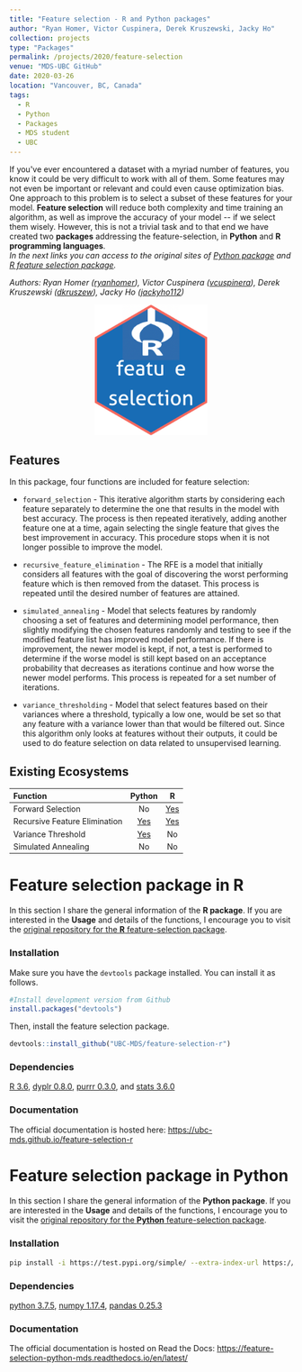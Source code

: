 ```yaml
---
title: "Feature selection - R and Python packages"
author: "Ryan Homer, Victor Cuspinera, Derek Kruszewski, Jacky Ho"
collection: projects
type: "Packages"
permalink: /projects/2020/feature-selection
venue: "MDS-UBC GitHub"
date: 2020-03-26
location: "Vancouver, BC, Canada"
tags:
  - R
  - Python
  - Packages
  - MDS student
  - UBC
---
```


If you've ever encountered a dataset with a myriad number of features, you know it could be very difficult to work with all of them. Some features may not even be important or relevant and could even cause optimization bias. One approach to this problem is to select a subset of these features for your model. **Feature selection** will reduce both complexity and time training an algorithm, as well as improve the accuracy of your model -- if we select them wisely. However, this is not a trivial task and to that end we have created two **packages** addressing the feature-selection, in **Python** and **R programming languages**.  
*In the next links you can access to the original sites of [Python package](https://github.com/UBC-MDS/feature-selection-python/) and [R feature selection package](https://github.com/UBC-MDS/feature-selection-r/).*  

*Authors: Ryan Homer ([ryanhomer](https://github.com/ryanhomer)), Victor Cuspinera ([vcuspinera](https://github.com/vcuspinera)), Derek Kruszewski ([dkruszew](https://github.com/dkruszew)), Jacky Ho ([jackyho112](https://github.com/jackyho112))*  

<center><img src="/images/feature_selection-logo.png" width="200" /></center>

## Features
In this package, four functions are included for feature selection:

- `forward_selection` - This iterative algorithm starts by considering each feature separately to determine the one that results in the model with best accuracy. The process is then repeated iteratively, adding another feature one at a time, again selecting the single feature that gives the best improvement in accuracy. This procedure stops when it is not longer possible to improve the model.

- `recursive_feature_elimination` - The RFE is a model that initially considers all features with the goal of discovering the worst performing feature which is then removed from the dataset. This process is repeated until the desired number of features are attained.

- `simulated_annealing` - Model that selects features by randomly choosing a set of features and determining model performance, then slightly modifying the chosen features randomly and testing to see if the modified feature list has improved model performance. If there is improvement, the newer model is kept, if not, a test is performed to determine if the worse model is still kept based on an acceptance probability that decreases as iterations continue and how worse the newer model performs. This process is repeated for a set number of iterations.

- `variance_thresholding` - Model that select features based on their variances where a threshold, typically a low one, would be set so that any feature with a variance lower than that would be filtered out. Since this algorithm only looks at features without their outputs, it could be used to do feature selection on data related to unsupervised learning.

## Existing Ecosystems

|Function |Python |R    |
|:--------|:-----:|:---:|
|Forward Selection  |No|[Yes](https://www.rdocumentation.org/packages/MXM/versions/0.9.4/topics/Forward%20selection)|
|Recursive Feature Elimination|[Yes](https://scikit-learn.org/stable/modules/generated/sklearn.feature_selection.RFE.html)|[Yes](https://www.rdocumentation.org/packages/caret/versions/6.0-85/topics/rfe)|
|Variance Threshold |[Yes](https://scikit-learn.org/stable/modules/generated/sklearn.feature_selection.VarianceThreshold.html)|No|
|Simulated Annealing|No|No|

# Feature selection package in R

In this section I share the general information of the **R package**. If you are interested in the **Usage** and details of the functions, I encourage you to visit the [original repository for the **R** feature-selection package](https://github.com/UBC-MDS/feature-selection-r).

### Installation

Make sure you have the `devtools` package installed. You can install it as follows.

``` r
#Install development version from Github
install.packages("devtools")
```

Then, install the feature selection package.

``` r
devtools::install_github("UBC-MDS/feature-selection-r")
```

### Dependencies
[R 3.6](https://www.r-project.org/), [dyplr 0.8.0](https://dplyr.tidyverse.org/), [purrr 0.3.0](https://purrr.tidyverse.org/), and [stats 3.6.0](https://stat.ethz.ch/R-manual/R-devel/library/stats/html/00Index.html)

### Documentation
The official documentation is hosted here: <https://ubc-mds.github.io/feature-selection-r>

# Feature selection package in Python

In this section I share the general information of the **Python package**. If you are interested in the **Usage** and details of the functions, I encourage you to visit the [original repository for the **Python** feature-selection package](https://github.com/UBC-MDS/feature-selection-python/).

### Installation

```bash
pip install -i https://test.pypi.org/simple/ --extra-index-url https://pypi.org/simple feature-selection
```

### Dependencies
[python 3.7.5](https://www.python.org/downloads/release/python-375/), [numpy 1.17.4](https://numpy.org/), [pandas 0.25.3](https://pandas.pydata.org/getpandas.html)

### Documentation
The official documentation is hosted on Read the Docs: <https://feature-selection-python-mds.readthedocs.io/en/latest/>
